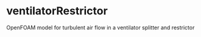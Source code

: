 # ventilatorRestrictor
OpenFOAM model for turbulent air flow in a ventilator splitter and restrictor
